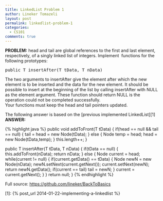 ```yaml
---
title: LinkedList Problem 1
author: Lineker Tomazeli
layout: post
permalink: linkedlist-problem-1
categories:
  - CS101
comments: true
---
```

**PROBLEM:** head and tail are global references to the first and last element, respectively,&nbsp;of a singly linked list of integers. Implement &nbsp;functions for the following&nbsp;prototypes:

<pre class="brush: java; title: ; notranslate" title="">public T insertAfter(T tData, T nData)</pre>

The two arguments to&nbsp;insertAfter give the element after which the new element is to be inserted and&nbsp;the data for the new element. It should be possible to insert at the beginning of the&nbsp;list by calling insertAfter with NULL as the element argument. These function&nbsp;should return NULL is the operation could not be completed successfully.  
Your functions must keep the head and tail pointers updated.

The following answer is based on the [previous implemented LinkedList][1]  
**ANSWER:**

{% highlight java %}
public void addToFront(T tData) {
	if(head == null && tail == null) {
		tail = head = new Node(tData);
	} else {
		Node temp = head;
		head = new Node(tData,temp);
	}
	this.length++;
}

public T insertAfter(T tData, T nData) {
	if(tData == null) {
		this.addToFront(nData);
		return nData;
	}
	else {
		Node current = head;
		while(current != null) {
			if(current.getData() == tData) {
				Node newN = new Node(nData);
				newN.setNext(current.getNext());
				current.setNext(newN);
				return newN.getData();
				if(current == tail) tail = newN;
			}
			current = current.getNext();
		}
	}
	return null;
}
{% endhighlight %}

Full source: <a title="https://github.com/lineker/BackToBasics" href="https://github.com/lineker/BackToBasics" target="_blank">https://github.com/lineker/BackToBasics</a>

 [1]: {% post_url 2014-01-22-implementing-a-linkedlist %}

